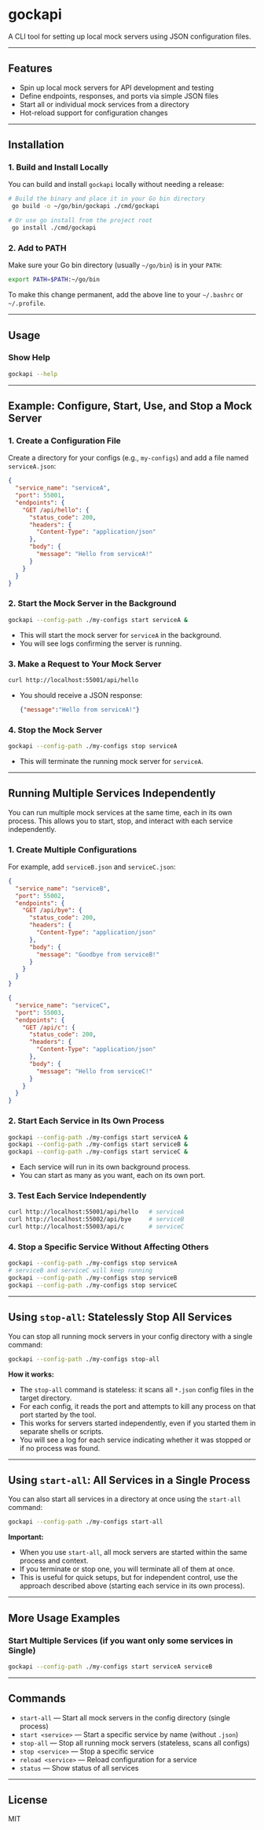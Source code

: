 # gockapi

A CLI tool for setting up local mock servers using JSON configuration files.

---

## Features
- Spin up local mock servers for API development and testing
- Define endpoints, responses, and ports via simple JSON files
- Start all or individual mock services from a directory
- Hot-reload support for configuration changes

---

## Installation

### 1. Build and Install Locally

You can build and install `gockapi` locally without needing a release:

```bash
# Build the binary and place it in your Go bin directory
 go build -o ~/go/bin/gockapi ./cmd/gockapi

# Or use go install from the project root
 go install ./cmd/gockapi
```

### 2. Add to PATH

Make sure your Go bin directory (usually `~/go/bin`) is in your `PATH`:

```bash
export PATH=$PATH:~/go/bin
```
To make this change permanent, add the above line to your `~/.bashrc` or `~/.profile`.

---

## Usage

### Show Help
```bash
gockapi --help
```

---

## Example: Configure, Start, Use, and Stop a Mock Server

### 1. Create a Configuration File
Create a directory for your configs (e.g., `my-configs`) and add a file named `serviceA.json`:

```json
{
  "service_name": "serviceA",
  "port": 55001,
  "endpoints": {
    "GET /api/hello": {
      "status_code": 200,
      "headers": {
        "Content-Type": "application/json"
      },
      "body": {
        "message": "Hello from serviceA!"
      }
    }
  }
}
```

### 2. Start the Mock Server in the Background
```bash
gockapi --config-path ./my-configs start serviceA &
```
- This will start the mock server for `serviceA` in the background.
- You will see logs confirming the server is running.

### 3. Make a Request to Your Mock Server
```bash
curl http://localhost:55001/api/hello
```
- You should receive a JSON response:
  ```json
  {"message":"Hello from serviceA!"}
  ```

### 4. Stop the Mock Server
```bash
gockapi --config-path ./my-configs stop serviceA
```
- This will terminate the running mock server for `serviceA`.

---

## Running Multiple Services Independently

You can run multiple mock services at the same time, each in its own process. This allows you to start, stop, and interact with each service independently.

### 1. Create Multiple Configurations
For example, add `serviceB.json` and `serviceC.json`:

```json
{
  "service_name": "serviceB",
  "port": 55002,
  "endpoints": {
    "GET /api/bye": {
      "status_code": 200,
      "headers": {
        "Content-Type": "application/json"
      },
      "body": {
        "message": "Goodbye from serviceB!"
      }
    }
  }
}
```

```json
{
  "service_name": "serviceC",
  "port": 55003,
  "endpoints": {
    "GET /api/c": {
      "status_code": 200,
      "headers": {
        "Content-Type": "application/json"
      },
      "body": {
        "message": "Hello from serviceC!"
      }
    }
  }
}
```

### 2. Start Each Service in Its Own Process
```bash
gockapi --config-path ./my-configs start serviceA &
gockapi --config-path ./my-configs start serviceB &
gockapi --config-path ./my-configs start serviceC &
```
- Each service will run in its own background process.
- You can start as many as you want, each on its own port.

### 3. Test Each Service Independently
```bash
curl http://localhost:55001/api/hello   # serviceA
curl http://localhost:55002/api/bye     # serviceB
curl http://localhost:55003/api/c       # serviceC
```

### 4. Stop a Specific Service Without Affecting Others
```bash
gockapi --config-path ./my-configs stop serviceA
# serviceB and serviceC will keep running
gockapi --config-path ./my-configs stop serviceB
gockapi --config-path ./my-configs stop serviceC
```

---

## Using `stop-all`: Statelessly Stop All Services

You can stop all running mock servers in your config directory with a single command:

```bash
gockapi --config-path ./my-configs stop-all
```

**How it works:**
- The `stop-all` command is stateless: it scans all `*.json` config files in the target directory.
- For each config, it reads the port and attempts to kill any process on that port started by the tool.
- This works for servers started independently, even if you started them in separate shells or scripts.
- You will see a log for each service indicating whether it was stopped or if no process was found.

---

## Using `start-all`: All Services in a Single Process

You can also start all services in a directory at once using the `start-all` command:

```bash
gockapi --config-path ./my-configs start-all
```

**Important:**
- When you use `start-all`, all mock servers are started within the same process and context.
- If you terminate or stop one, you will terminate all of them at once.
- This is useful for quick setups, but for independent control, use the approach described above (starting each service in its own process).

---

## More Usage Examples

### Start Multiple Services (if you want only some services in Single)
```bash
gockapi --config-path ./my-configs start serviceA serviceB
```

---

## Commands
- `start-all` — Start all mock servers in the config directory (single process)
- `start <service>` — Start a specific service by name (without `.json`)
- `stop-all` — Stop all running mock servers (stateless, scans all configs)
- `stop <service>` — Stop a specific service
- `reload <service>` — Reload configuration for a service
- `status` — Show status of all services

---

## License
MIT